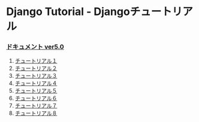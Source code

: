 <!DOCTYPE html>
<html lang="ja">
<head>
  <meta charset="UTF-8">
  <meta name="viewport"
        content="width=device-width, user-scalable=no, initial-scale=1.0, maximum-scale=1.0, minimum-scale=1.0">
  <meta http-equiv="X-UA-Compatible" content="ie=edge">
</head>
<body>
  <h1>Django Tutorial - Djangoチュートリアル</h1>
  <div>
    <h3><a href="https://docs.djangoproject.com/ja/5.0/contents/">ドキュメント ver5.0</a></h3>
  </div>
  <div>
    <ol>
      <li><a href="https://docs.djangoproject.com/ja/5.0/intro/tutorial01/">チュートリアル１</a></li>
      <li><a href="https://docs.djangoproject.com/ja/5.0/intro/tutorial02/">チュートリアル２</a></li>
      <li><a href="https://docs.djangoproject.com/ja/5.0/intro/tutorial03/">チュートリアル３</a></li>
      <li><a href="https://docs.djangoproject.com/ja/5.0/intro/tutorial04/">チュートリアル４</a></li>
      <li><a href="https://docs.djangoproject.com/ja/5.0/intro/tutorial05/">チュートリアル５</a></li>
      <li><a href="https://docs.djangoproject.com/ja/5.0/intro/tutorial06/">チュートリアル６</a></li>
      <li><a href="https://docs.djangoproject.com/ja/5.0/intro/tutorial07/">チュートリアル７</a></li>
      <li><a href="https://docs.djangoproject.com/ja/5.0/intro/tutorial08/">チュートリアル８</a></li>
    </ol>
  </div>
</body>
</html>

